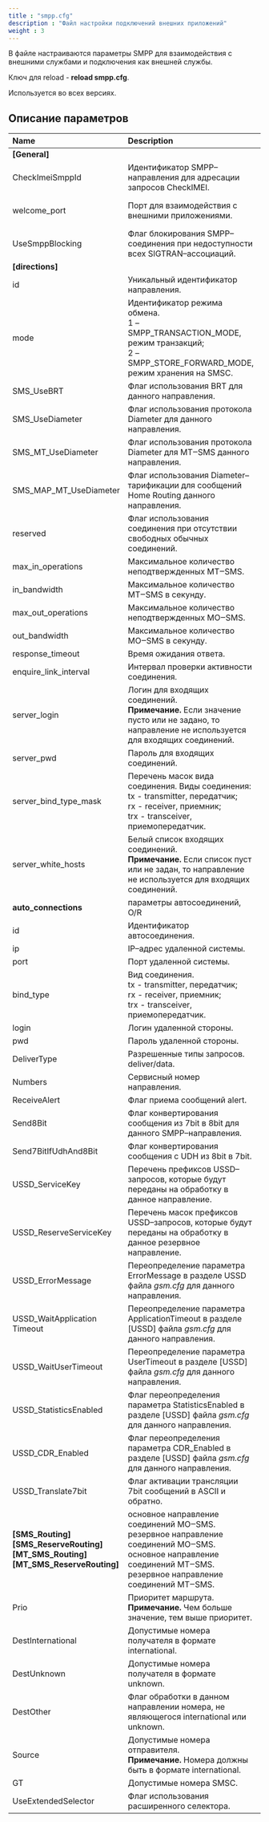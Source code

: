 ```yaml
---
title : "smpp.cfg"
description : "Файл настройки подключений внешних приложений"
weight : 3
---
```


В файле настраиваются параметры SMPP для взаимодействия с внешними службами и подключения как внешней службы.

Ключ для reload - **reload smpp.cfg**.

Используется во всех версиях.
## Описание параметров
|Name|Description|Type|Default|O/M|P/R|Version|
|:---|:----------|:---|:------|:--|:--|:------|
|**[General]**||
|CheckImeiSmppId|Идентификатор SMPP–направления для адресации запросов CheckIMEI.|int|0|O|R||
|welcome_port|Порт для взаимодействия с внешними приложениями.|int<br>1-65535||M|P||
|UseSmppBlocking|Флаг блокирования SMPP–соединения при недоступности всех SIGTRAN–ассоциаций.|bool|0|O|R||
|**[directions]**||
|id|Уникальный идентификатор направления.|int||M|R||
|mode|Идентификатор режима обмена.<br>1 – SMPP_TRANSACTION_MODE, режим транзакций;<br>2 – SMPP_STORE_FORWARD_MODE, режим хранения на SMSC.|int||M|R||
|SMS_UseBRT|Флаг использования BRT для данного направления.|bool|0|O|R||
|SMS_UseDiameter|Флаг использования протокола Diameter для данного направления.|bool||O|R||
|SMS_MT_UseDiameter|Флаг использования протокола Diameter для MT‒SMS данного направления.|bool||O|R||
|SMS_MAP_MT_UseDiameter|Флаг использования Diameter–тарификации для сообщений Home Routing данного направления.|bool|0|O|R||
|reserved|Флаг использования соединения при отсутствии свободных обычных соединений.|bool|0|O|R||
|max_in_operations|Максимальное количество неподтвержденных MT‒SMS.|int|–1, без ограничений|O|R||
|in_bandwidth|Максимальное количество MT‒SMS в секунду.|int|–1, без ограничений|O|R||
|max_out_operations|Максимальное количество неподтвержденных MO‒SMS.|int|–1, без ограничений|O|R||
|out_bandwidth|Максимальное количество MO‒SMS в секунду.|int|–1, без ограничений|O|R||
|response_timeout|Время ожидания ответа.|int ms|140000|O|R||
|enquire_link_interval|Интервал проверки активности соединения.|int ms|0, проверка отключена|O|R||
|server_login|Логин для входящих соединений.<br>**Примечание.** Если значение пусто или не задано, то направление не используется для входящих соединений.|string||O|R||
|server_pwd|Пароль для входящих соединений.|string||C|R||
|server_bind_type_mask|Перечень масок вида соединения. Виды соединения:<br>tx - transmitter, передатчик;<br>rx - receiver, приемник;<br>trx - transceiver, приемопередатчик.|list, string||C|R||
|server_white_hosts|Белый список входящих соединений.<br>**Примечание.** Если список пуст или не задан, то направление не используется для входящих соединений.|regex||C|R||
|**auto_connections**|параметры автосоединений, O/R||
|id|Идентификатор автосоединения.|int||M|R||
|ip|IP–адрес удаленной системы.|ip||M|R||
|port|Порт удаленной системы.|int||M|R||
|bind_type|Вид соединения.<br>tx - transmitter, передатчик;<br>rx - receiver, приемник;<br>trx - transceiver, приемопередатчик.|string||M|R||
|login|Логин удаленной стороны.|string||M|R||
|pwd|Пароль удаленной стороны.|string||M|R||
|DeliverType|Разрешенные типы запросов.<br>deliver/data.|string|deliver|O|R||
|Numbers|Сервисный номер направления.|string||O|R||
|ReceiveAlert|Флаг приема сообщений alert.|bool||O|R||
|Send8Bit|Флаг конвертирования сообщения из 7bit в 8bit для данного SMPP–направления.|bool|0|O|R||
|Send7BitIfUdhAnd8Bit|Флаг конвертирования сообщения с UDH из 8bit в 7bit.|bool|0|O|R||
|USSD_ServiceKey|Перечень префиксов USSD–запросов, которые будут переданы на обработку в данное направление.|list, regex<br>через запятую||O|R||
|USSD_ReserveServiceKey|Перечень масок префиксов USSD–запросов, которые будут переданы на обработку в данное резервное направление.|list, regex<br>через запятую||O|R||
|USSD_ErrorMessage|Переопределение параметра ErrorMessage в разделе USSD файла *gsm.cfg* для данного направления.|string||O|R||
|USSD_WaitApplication<br>Timeout|Переопределение параметра ApplicationTimeout в разделе [USSD] файла *gsm.cfg* для данного направления.|int s||O|R||
|USSD_WaitUserTimeout|Переопределение параметра UserTimeout в разделе [USSD] файла *gsm.cfg* для данного направления.|int s||O|R||
|USSD_StatisticsEnabled|Флаг переопределения параметра StatisticsEnabled в разделе [USSD] файла *gsm.cfg* для данного направления.|bool||O|R||
|USSD_CDR_Enabled|Флаг переопределения параметра CDR_Enabled в разделе [USSD] файла *gsm.cfg* для данного направления.|bool||O|R||
|USSD_Translate7bit|Флаг активации трансляции 7bit сообщений в ASCII и обратно.|bool|1|O|R||
|**[SMS_Routing]**<br>**[SMS_ReserveRouting]**<br>**[MT_SMS_Routing]**<br>**[MT_SMS_ReserveRouting]**|основное направление соединений MO‒SMS.<br>резервное направление соединений MO‒SMS.<br>основное направление соединений MT‒SMS.<br>резервное направление соединений MT‒SMS.|
|Prio|Приоритет маршрута.<br>**Примечание.** Чем больше значение, тем выше приоритет.|int|0|O|R||
|DestInternational|Допустимые номера получателя в формате international.|regex||O|R||
|DestUnknown|Допустимые номера получателя в формате unknown.|regex||O|R||
|DestOther|Флаг обработки в данном направлении номера, не являющегося international или unknown.|bool|0|O|R||
|Source|Допустимые номера отправителя.<br>**Примечание.** Номера должны быть в формате international.|regex||O|R||
|GT|Допустимые номера SMSC.|regex||O|R||
|UseExtendedSelector|Флаг использования расширенного селектора.|bool|0|O|R||
